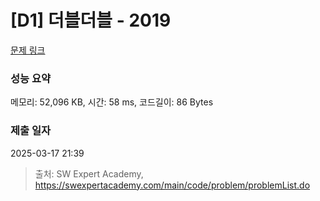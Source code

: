 # [D1] 더블더블 - 2019 

[문제 링크](https://swexpertacademy.com/main/code/problem/problemDetail.do?contestProbId=AV5QDEX6AqwDFAUq) 

### 성능 요약

메모리: 52,096 KB, 시간: 58 ms, 코드길이: 86 Bytes

### 제출 일자

2025-03-17 21:39



> 출처: SW Expert Academy, https://swexpertacademy.com/main/code/problem/problemList.do